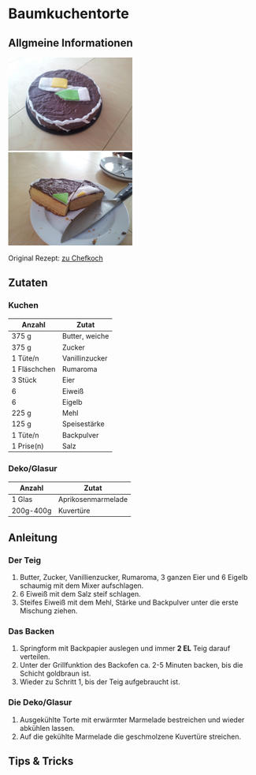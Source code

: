 # Baumkuchentorte

## Allgmeine Informationen

<img src="https://raw.githubusercontent.com/JoschkaSchulz/Backrepo/master/bilder/baumkuchentorte_1.jpg" width="50%" height="50%">
<img src="https://raw.githubusercontent.com/JoschkaSchulz/Backrepo/master/bilder/baumkuchentorte_2.jpg" width="50%" height="50%">

Original Rezept: [zu Chefkoch](http://www.chefkoch.de/rezepte/2077351335729411/Baumkuchentorte.html)

## Zutaten

### Kuchen

| Anzahl        | Zutat               |
|---------------|---------------------|
| 375 g	        | Butter, weiche      |
| 375 g	        | Zucker              |
| 1 Tüte/n      |	Vanillinzucker      |
| 1 Fläschchen  | Rumaroma            |
| 3 Stück       | Eier                |
| 6             |	Eiweiß              |
| 6 	          | Eigelb              |
| 225 g	        | Mehl                |
| 125 g	        | Speisestärke        |
| 1 Tüte/n	    | Backpulver          |
| 1 Prise(n)	  | Salz                |

### Deko/Glasur

| Anzahl        | Zutat               |
|---------------|---------------------|
| 1 Glas	      | Aprikosenmarmelade  |
| 200g-400g     | Kuvertüre           |

## Anleitung

### Der Teig
1. Butter, Zucker, Vanillienzucker, Rumaroma, 3 ganzen Eier und 6 Eigelb schaumig mit dem Mixer aufschlagen.
2. 6 Eiweiß mit dem Salz steif schlagen.
3. Steifes Eiweiß mit dem Mehl, Stärke und Backpulver unter die erste Mischung ziehen.

### Das Backen
1. Springform mit Backpapier auslegen und immer __2 EL__ Teig darauf verteilen.
2. Unter der Grillfunktion des Backofen ca. 2-5 Minuten backen, bis die Schicht goldbraun ist.
3. Wieder zu Schritt 1, bis der Teig aufgebraucht ist.

### Die Deko/Glasur
1. Ausgekühlte Torte mit erwärmter Marmelade bestreichen und wieder abkühlen lassen.
2. Auf die gekühlte Marmelade die geschmolzene Kuvertüre streichen.

## Tips & Tricks
